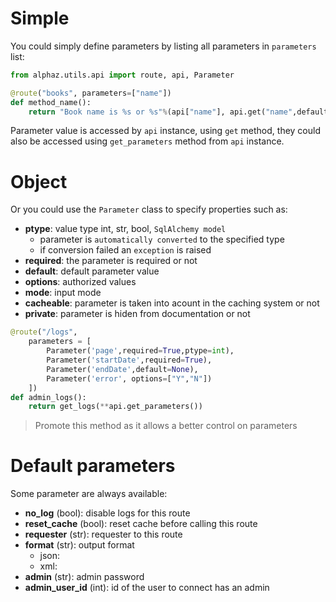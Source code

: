 # Simple

You could simply define parameters by listing all parameters in `parameters` list:

```python
from alphaz.utils.api import route, api, Parameter

@route("books", parameters=["name"])
def method_name():
    return "Book name is %s or %s"%(api["name"], api.get("name",default=""))
```

Parameter value is accessed by `api` instance, using `get` method, they could also be accessed using `get_parameters` method from `api` instance.

# Object

Or you could use the `Parameter` class to specify properties such as:

- **ptype**: value type int, str, bool, `SqlAlchemy model`
  - parameter is `automatically converted` to the specified type
  - if conversion failed an `exception` is raised
- **required**: the parameter is required or not
- **default**: default parameter value
- **options**: authorized values
- **mode**: input mode
- **cacheable**: parameter is taken into acount in the caching system or not
- **private**: parameter is hiden from documentation or not

```python
@route("/logs",
    parameters = [
        Parameter('page',required=True,ptype=int),
        Parameter('startDate',required=True),
        Parameter('endDate',default=None),
        Parameter('error', options=["Y","N"])
    ])
def admin_logs():
    return get_logs(**api.get_parameters())
```

> Promote this method as it allows a better control on parameters

# Default parameters

Some parameter are always available:
- **no_log** (bool): disable logs for this route
- **reset_cache** (bool): reset cache before calling this route
- **requester** (str): requester to this route
- **format** (str): output format
    - json: 
    - xml:
- **admin** (str): admin password
- **admin_user_id** (int): id of the user to connect has an admin 
